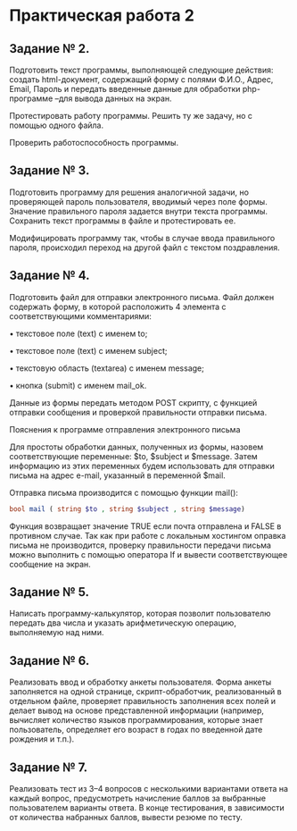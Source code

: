 # Практическая работа 2

## Задание № 2. 
Подготовить текст программы, выполняющей следующие действия: cоздать html-документ, содержащий форму с полями Ф.И.О., Адрес, Email, Пароль и передать введенные данные для обработки php-программе –для вывода данных на экран.

Протестировать работу программы. Решить ту же задачу, но с помощью одного файла.

Проверить работоспособность программы.

## Задание № 3. 

Подготовить программу для решения аналогичной задачи, но проверяющей пароль пользователя, вводимый через поле формы. Значение правильного пароля задается внутри текста программы. Сохранить текст программы в файле и протестировать ее.

Модифицировать программу так, чтобы в случае ввода правильного пароля, происходил переход на другой файл с текстом поздравления.

## Задание № 4. 

Подготовить файл для отправки электронного письма. Файл должен содержать форму, в которой расположить 4 элемента с соответствующими комментариями:

•	текстовое поле (text) с именем to;

•	текстовое поле (text) с именем subject;

•	текстовую область (textarea) с именем message;

•	кнопка (submit) с именем mail_ok.

Данные из формы передать методом POST скрипту, с функцией отправки сообщения и проверкой правильности отправки письма.

Пояснения к программе отправления электронного письма

Для простоты обработки данных, полученных из формы, назовем соответствующие переменные: $to, $subject и $message. Затем информацию из этих переменных будем использовать для отправки письма на адрес e-mail, указанный в переменной $mail.

Отправка письма производится с помощью функции mail():

```php 
bool mail ( string $to , string $subject , string $message)
```

Функция возвращает значение TRUE если почта отправлена и FALSE в противном случае.  Так как при работе с локальным хостингом оправка письма не производится, проверку правильности передачи письма можно выполнить с помощью оператора If и вывести соответствующее сообщение на экран. 

## Задание № 5. 

Написать программу-калькулятор, которая позволит пользователю передать два числа и указать арифметическую операцию, выполняемую над ними.

## Задание № 6. 

Реализовать ввод и обработку анкеты пользователя. Форма анкеты заполняется на одной странице, скрипт-обработчик, реализованный в отдельном файле, проверяет правильность заполнения всех полей и делает вывод на основе представленной информации (например, вычисляет количество языков программирования, которые знает пользователь, определяет его возраст в годах по введенной дате рождения и т.п.).

## Задание № 7. 

Реализовать тест из 3–4 вопросов с несколькими вариантами ответа на каждый вопрос, предусмотреть начисление баллов за выбранные пользователем варианты ответа. В конце тестирования, в зависимости от количества набранных баллов, вывести резюме по тесту.
